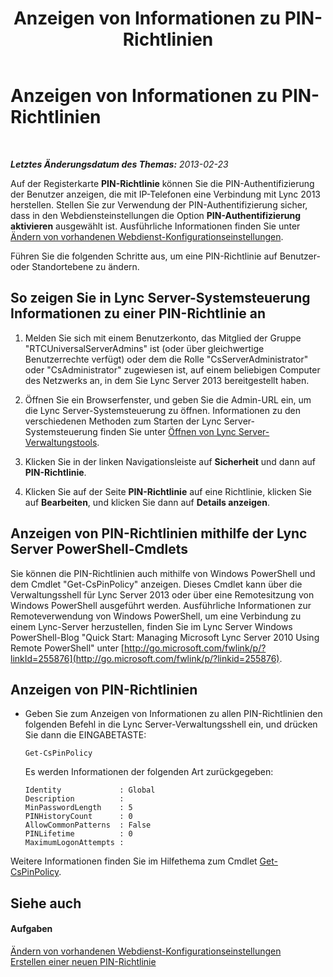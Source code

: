 ﻿---
title: Anzeigen von Informationen zu PIN-Richtlinien
TOCTitle: Anzeigen von Informationen zu PIN-Richtlinien
ms:assetid: 1d48b060-d77f-44ee-b70f-3ce128aedac4
ms:mtpsurl: https://technet.microsoft.com/de-de/library/JJ687985(v=OCS.15)
ms:contentKeyID: 49890649
ms.date: 05/19/2016
mtps_version: v=OCS.15
ms.translationtype: HT
---

# Anzeigen von Informationen zu PIN-Richtlinien

 

_**Letztes Änderungsdatum des Themas:** 2013-02-23_

Auf der Registerkarte **PIN-Richtlinie** können Sie die PIN-Authentifizierung der Benutzer anzeigen, die mit IP-Telefonen eine Verbindung mit Lync 2013 herstellen. Stellen Sie zur Verwendung der PIN-Authentifizierung sicher, dass in den Webdiensteinstellungen die Option **PIN-Authentifizierung aktivieren** ausgewählt ist. Ausführliche Informationen finden Sie unter [Ändern von vorhandenen Webdienst-Konfigurationseinstellungen](lync-server-2013-modify-existing-web-service-configuration-settings.md).

Führen Sie die folgenden Schritte aus, um eine PIN-Richtlinie auf Benutzer- oder Standortebene zu ändern.

## So zeigen Sie in Lync Server-Systemsteuerung Informationen zu einer PIN-Richtlinie an

1.  Melden Sie sich mit einem Benutzerkonto, das Mitglied der Gruppe "RTCUniversalServerAdmins" ist (oder über gleichwertige Benutzerrechte verfügt) oder dem die Rolle "CsServerAdministrator" oder "CsAdministrator" zugewiesen ist, auf einem beliebigen Computer des Netzwerks an, in dem Sie Lync Server 2013 bereitgestellt haben.

2.  Öffnen Sie ein Browserfenster, und geben Sie die Admin-URL ein, um die Lync Server-Systemsteuerung zu öffnen. Informationen zu den verschiedenen Methoden zum Starten der Lync Server-Systemsteuerung finden Sie unter [Öffnen von Lync Server-Verwaltungstools](lync-server-2013-open-lync-server-administrative-tools.md).

3.  Klicken Sie in der linken Navigationsleiste auf **Sicherheit** und dann auf **PIN-Richtlinie**.

4.  Klicken Sie auf der Seite **PIN-Richtlinie** auf eine Richtlinie, klicken Sie auf **Bearbeiten**, und klicken Sie dann auf **Details anzeigen**.

## Anzeigen von PIN-Richtlinien mithilfe der Lync Server PowerShell-Cmdlets

Sie können die PIN-Richtlinien auch mithilfe von Windows PowerShell und dem Cmdlet "Get-CsPinPolicy" anzeigen. Dieses Cmdlet kann über die Verwaltungsshell für Lync Server 2013 oder über eine Remotesitzung von Windows PowerShell ausgeführt werden. Ausführliche Informationen zur Remoteverwendung von Windows PowerShell, um eine Verbindung zu einem Lync-Server herzustellen, finden Sie im Lync Server Windows PowerShell-Blog "Quick Start: Managing Microsoft Lync Server 2010 Using Remote PowerShell" unter [http://go.microsoft.com/fwlink/p/?linkId=255876](http://go.microsoft.com/fwlink/p/?linkid=255876).

## Anzeigen von PIN-Richtlinien

  - Geben Sie zum Anzeigen von Informationen zu allen PIN-Richtlinien den folgenden Befehl in die Lync Server-Verwaltungsshell ein, und drücken Sie dann die EINGABETASTE:
    
        Get-CsPinPolicy
    
    Es werden Informationen der folgenden Art zurückgegeben:
    
        Identity             : Global
        Description          :
        MinPasswordLength    : 5
        PINHistoryCount      : 0
        AllowCommonPatterns  : False
        PINLifetime          : 0
        MaximumLogonAttempts :

Weitere Informationen finden Sie im Hilfethema zum Cmdlet [Get-CsPinPolicy](get-cspinpolicy.md).

## Siehe auch

#### Aufgaben

[Ändern von vorhandenen Webdienst-Konfigurationseinstellungen](lync-server-2013-modify-existing-web-service-configuration-settings.md)  
[Erstellen einer neuen PIN-Richtlinie](lync-server-2013-create-a-new-pin-policy.md)

